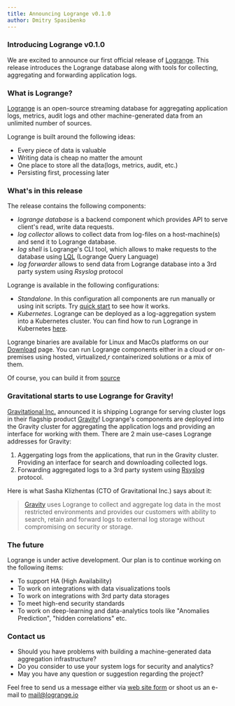 ```yaml
---
title: Announcing Logrange v0.1.0 
author: Dmitry Spasibenko 
---
```



### Introducing Logrange v0.1.0
We are excited to announce our first official release of [Logrange](https://www.github.com/logrange/logrange). This release introduces the Logrange database along with tools for collecting, aggregating and forwarding application logs.

### What is Logrange?
[Logrange](https://github.com/logrange/logrange) is an open-source streaming database for aggregating application logs, metrics, audit logs and other machine-generated data from an unlimited number of sources.

Logrange is built around the following ideas:
- Every piece of data is valuable
- Writing data is cheap no matter the amount
- One place to store all the data(logs, metrics, audit, etc.)
- Persisting first, processing later

### What's in this release
The release contains the following components:
- _logrange database_ is a backend component which provides API to serve client's read, write data requests.
- _log collector_ allows to collect data from log-files on a host-machine(s) and send it to Logrange database. 
- _log shell_ is Logrange's CLI tool, which allows to make requests to the database using  [LQL](link) (Logrange Query Language)
- _log forwarder_ allows to send data from Logrange database into a 3rd party system using _Rsyslog_ protocol

Logrange is available in the following configurations:
- _Standalone_. In this configuration all components are run manually or using init scripts. Try [quick start](https://github.com/logrange/logrange#quick-start) to see how it works.
- _Kubernetes_. Logrange can be deployed as a log-aggregation system into a Kubernetes cluster. You can find how to run Logrange in Kubernetes [here](https://github.com/logrange/k8s).

Logrange binaries are available for Linux and MacOs platforms on our [Download](link) page. You can run Logrange components either in a cloud or on-premises using hosted, virtualized,r containerized solutions or a mix of them.

Of course, you can build it from [source](https://github.com/logrange/logrange)

### Gravitational starts to use Logrange for Gravity!
[Gravitational Inc.](https://gravitational.com/) announced it is shipping Logrange for serving cluster logs in their flagship product [Gravity](https://gravitational.com/gravity/)! Logrange's components are deployed into the Gravity cluster for aggregating the application logs and providing an interface for working with them. There are 2 main use-cases Logrange addresses for Gravity:
1. Aggergating logs from the applications, that run in the Gravity cluster. Providing an interface for search and downloading collected logs.
2. Forwarding aggregated logs to a 3rd party system using [Rsyslog](https://en.wikipedia.org/wiki/Rsyslog) protocol.

Here is what Sasha Klizhentas (CTO of Gravitational Inc.) says about it:

> [Gravity](https://gravitational.com/gravity) uses Logrange to collect and aggregate log data in the most restricted environments and provides
> our customers with ability to search, retain and forward logs to external log storage without compromising on security or storage.

### The future
Logrange is under active development. Our plan is to continue working on the following items:
- To support HA (High Availability)
- To work on integrations with data visualizations tools
- To work on integrations with 3rd party data storages
- To meet high-end security standards
- To work on deep-learning and data-analytics tools like "Anomalies Prediction", "hidden correlations" etc.

### Contact us
- Should you have problems with building a machine-generated data aggregation infrastructure? 
- Do you consider to use your system logs for security and analytics? 
- May you have any question or suggestion regarding the project? 

Feel free to send us a message either via [web site form](https://www.logrange.io#contact-us) or shoot us an e-mail to mail@logrange.io 
